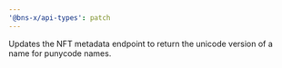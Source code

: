 ```yaml
---
'@bns-x/api-types': patch
---
```


Updates the NFT metadata endpoint to return the unicode version of a name for punycode names.
